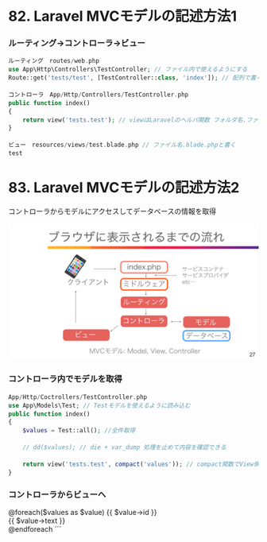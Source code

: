 # 82. Laravel MVCモデルの記述方法1

### ルーティング→コントローラ→ビュー
```php
ルーティング　routes/web.php
use App\Http\Controllers\TestController; // ファイル内で使えるようにする
Route::get('tests/test', [TestController::class, 'index']); // 配列で書く

コントローラ　App/Http/Controllers/TestController.php
public function index()
{
    return view('tests.test'); // viewはLaravelのヘルパ関数 フォルダ名.ファイル名
}

ビュー　resources/views/test.blade.php // ファイル名.blade.phpと書く
test
```

# 83. Laravel MVCモデルの記述方法2

コントローラからモデルにアクセスしてデータベースの情報を取得

![img](public/img/01_27.png)

### コントローラ内でモデルを取得
```php
App/Http/Coctrollers/TestController.php
use App\Models\Test; // Testモデルを使えるように読み込む
public function index()
{
    $values = Test::all(); //全件取得

    // dd($values); // die + var_dump 処理を止めて内容を確認できる

    return view('tests.test', compact('values')); // compact関数でView側に変数を渡すと楽
}
```

### コントローラからビューへ
@foreach($values as $value)
{{ $value->id }}<br>
{{ $value->text }}<br>
@endforeach
´´´ 